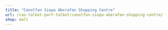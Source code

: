 ```yaml
---
title: "Canolfan Siopa Aberafan Shopping Centre"
url: /cas-talbot-port-talbot/canolfan-siopa-aberafan-shopping-centre/
shop: mall
---
```

